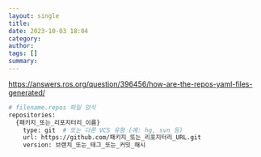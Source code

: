 ```yaml
---
layout: single
title:
date: 2023-10-03 18:04
category:
author:
tags: []
summary:
---
```


https://answers.ros.org/question/396456/how-are-the-repos-yaml-files-generated/

```bash
# filename.repos 파일 양식
repositories:
  {패키지_또는_리포지터리_이름}
    type: git  # 또는 다른 VCS 유형 (예: hg, svn 등)
    url: https://github.com/패키지_또는_리포지터리_URL.git
    version: 브랜치_또는_태그_또는_커밋_해시
  ```
